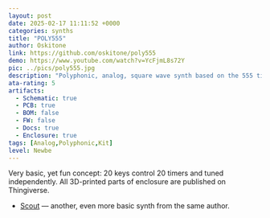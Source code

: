 ```yaml
---
layout: post
date: 2025-02-17 11:11:52 +0000
categories: synths
title: "POLY555"
author: Oskitone
link: https://github.com/oskitone/poly555
demo: https://www.youtube.com/watch?v=YcFjmL8s72Y
pic: ../pics/poly555.jpg
description: "Polyphonic, analog, square wave synth based on the 555 timer"
ata-rating: 5
artifacts:
  - Schematic: true
  - PCB: true
  - BOM: false
  - FW: false
  - Docs: true
  - Enclosure: true
tags: [Analog,Polyphonic,Kit]
level: Newbe
---
```


Very basic, yet fun concept: 20 keys control 20 timers and tuned independently. All 3D-printed parts of enclosure are published on Thingiverse.

- [Scout](https://github.com/oskitone/scout) — another, even more basic synth from the same author.
